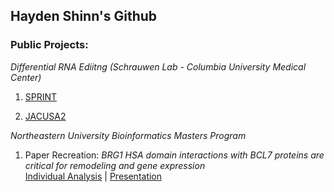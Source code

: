 ## Hayden Shinn's Github

### Public Projects:

_Differential RNA Ediitng (Schrauwen Lab - Columbia University Medical Center)_ 

1) [SPRINT](https://github.com/ischrauwen-lab/Biorepository/tree/6fde6f27e2cc8d3036b94e31846717e3ec4a1d2d/RNAseq_Analysis/Differential_Editing/SPRINT)

2) [JACUSA2](https://github.com/ischrauwen-lab/Biorepository/tree/6fde6f27e2cc8d3036b94e31846717e3ec4a1d2d/RNAseq_Analysis/Differential_Editing/JACUSA2)


_Northeastern University Bioinformatics Masters Program_

1) Paper Recreation: _BRG1 HSA domain interactions with BCL7 proteins are critical for remodeling and gene expression_ \
[Individual Analysis](https://github.com/haydenshinn/haydenshinn/blob/678552653339a001e52861eb4be7f1f440039356/6310%20Individual%20Write%20up.pdf) | [Presentation](https://github.com/haydenshinn/haydenshinn/blob/678552653339a001e52861eb4be7f1f440039356/BINF6310%20Group%203%20Final%20Presentation.pdf)
